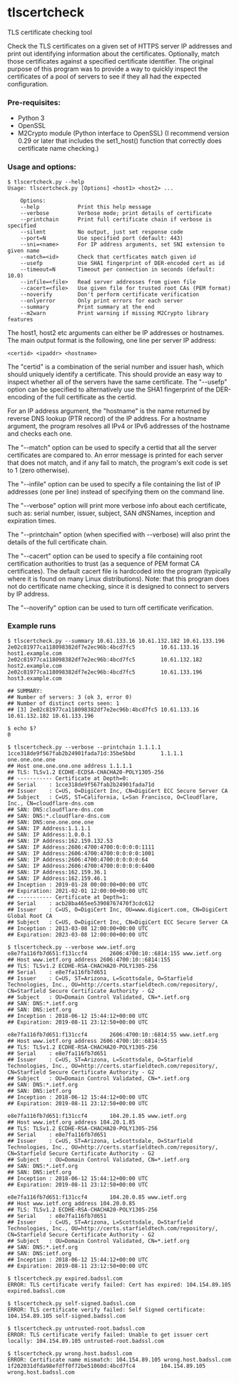 # tlscertcheck
TLS certificate checking tool

Check the TLS certificates on a given set of HTTPS server IP addresses
and print out identifying information about the certificates. Optionally,
match those certificates against a specified certificate identifier. The
original purpose of this program was to provide a way to quickly inspect
the certificates of a pool of servers to see if they all had the expected
configuration.


### Pre-requisites:

* Python 3
* OpenSSL
* M2Crypto module (Python interface to OpenSSL)
  (I recommend version 0.29 or later that includes the set1_host()
  function that correctly does certificate name checking.)


### Usage and options:

```
$ tlscertcheck.py --help
Usage: tlscertcheck.py [Options] <host1> <host2> ...

    Options:
    --help            Print this help message
    --verbose         Verbose mode; print details of certificate
    --printchain      Print full certificate chain if verbose is specified
    --silent          No output, just set response code
    --port=N          Use specified port (default: 443)
    --sni=<name>      For IP address arguments, set SNI extension to given name
    --match=<id>      Check that certficates match given id
    --usefp           Use SHA1 fingerprint of DER-encoded cert as id
    --timeout=N       Timeout per connection in seconds (default: 10.0)
    --infile=<file>   Read server addresses from given file
    --cacert=<file>   Use given file for trusted root CAs (PEM format)
    --noverify        Don't perform certificate verification
    --onlyerror       Only print errors for each server
    --summary         Print summary at the end
    --m2warn          Print warning if missing M2Crypto library features
```

The host1, host2 etc arguments can either be IP addresses or hostnames.
The main output format is the following, one line per server IP address:

```
<certid> <ipaddr> <hostname>
```

The "certid" is a combination of the serial number and issuer hash,
which should uniquely identify a certificate. This should provide an
easy way to inspect whether all of the servers have the same certificate.
The "--usefp" option can be specified to alternatively use the SHA1
fingerprint of the DER-encoding of the full certificate as the certid.

For an IP address argument, the "hostname" is the name returned by reverse
DNS lookup (PTR record) of the IP address. For a hostname argument, the
program resolves all IPv4 or IPv6 addresses of the hostname and checks each
one.

The "--match" option can be used to specify a certid that all the
server certificates are compared to. An error message is printed for
each server that does not match, and if any fail to match, the program's
exit code is set to 1 (zero otherwise).

The "--infile" option can be used to specify a file containing the list
of IP addresses (one per line) instead of specifying them on the command
line.

The "--verbose" option will print more verbose info about each certificate,
such as: serial number, issuer, subject, SAN dNSNames, inception and
expiration times.

The "--printchain" option (when specified with --verbose) will also print
the details of the full certificate chain.

The "--cacert" option can be used to specify a file containing root
certification authorities to trust (as a sequence of PEM format CA
certificates). The default cacert file is hardcoded into the program
(typically where it is found on many Linux distributions). Note: that
this program does not do certificate name checking, since it is designed
to connect to servers by IP address.

The "--noverify" option can be used to turn off certificate verification.


### Example runs


```
$ tlscertcheck.py --summary 10.61.133.16 10.61.132.182 10.61.133.196
2e02c81977ca118098382df7e2ec96b:4bcd7fc5        10.61.133.16 host1.example.com
2e02c81977ca118098382df7e2ec96b:4bcd7fc5        10.61.132.182 host2.example.com
2e02c81977ca118098382df7e2ec96b:4bcd7fc5        10.61.133.196 host3.example.com

## SUMMARY:
## Number of servers: 3 (ok 3, error 0)
## Number of distinct certs seen: 1
## [3] 2e02c81977ca118098382df7e2ec96b:4bcd7fc5 10.61.133.16 10.61.132.182 10.61.133.196

$ echo $?
0
```

```
$ tlscertcheck.py --verbose --printchain 1.1.1.1
1cce318de9f567fab2b24901fada71d:35be5bbd        1.1.1.1 one.one.one.one
## Host one.one.one.one address 1.1.1.1
## TLS: TLSv1.2 ECDHE-ECDSA-CHACHA20-POLY1305-256
## ----------- Certificate at Depth=0:
## Serial    : 1cce318de9f567fab2b24901fada71d
## Issuer    : C=US, O=DigiCert Inc, CN=DigiCert ECC Secure Server CA
## Subject   : C=US, ST=California, L=San Francisco, O=Cloudflare, Inc., CN=cloudflare-dns.com
## SAN: DNS:cloudflare-dns.com
## SAN: DNS:*.cloudflare-dns.com
## SAN: DNS:one.one.one.one
## SAN: IP Address:1.1.1.1
## SAN: IP Address:1.0.0.1
## SAN: IP Address:162.159.132.53
## SAN: IP Address:2606:4700:4700:0:0:0:0:1111
## SAN: IP Address:2606:4700:4700:0:0:0:0:1001
## SAN: IP Address:2606:4700:4700:0:0:0:0:64
## SAN: IP Address:2606:4700:4700:0:0:0:0:6400
## SAN: IP Address:162.159.36.1
## SAN: IP Address:162.159.46.1
## Inception : 2019-01-28 00:00:00+00:00 UTC
## Expiration: 2021-02-01 12:00:00+00:00 UTC
## ----------- Certificate at Depth=1:
## Serial    : acb28ba465ee53908767470f3cdc612
## Issuer    : C=US, O=DigiCert Inc, OU=www.digicert.com, CN=DigiCert Global Root CA
## Subject   : C=US, O=DigiCert Inc, CN=DigiCert ECC Secure Server CA
## Inception : 2013-03-08 12:00:00+00:00 UTC
## Expiration: 2023-03-08 12:00:00+00:00 UTC
```

```
$ tlscertcheck.py --verbose www.ietf.org
e8e7fa116fb7d651:f131ccf4       2606:4700:10::6814:155 www.ietf.org
## Host www.ietf.org address 2606:4700:10::6814:155
## TLS: TLSv1.2 ECDHE-RSA-CHACHA20-POLY1305-256
## Serial    : e8e7fa116fb7d651
## Issuer    : C=US, ST=Arizona, L=Scottsdale, O=Starfield Technologies, Inc., OU=http://certs.starfieldtech.com/repository/, CN=Starfield Secure Certificate Authority - G2
## Subject   : OU=Domain Control Validated, CN=*.ietf.org
## SAN: DNS:*.ietf.org
## SAN: DNS:ietf.org
## Inception : 2018-06-12 15:44:12+00:00 UTC
## Expiration: 2019-08-11 23:12:50+00:00 UTC

e8e7fa116fb7d651:f131ccf4       2606:4700:10::6814:55 www.ietf.org
## Host www.ietf.org address 2606:4700:10::6814:55
## TLS: TLSv1.2 ECDHE-RSA-CHACHA20-POLY1305-256
## Serial    : e8e7fa116fb7d651
## Issuer    : C=US, ST=Arizona, L=Scottsdale, O=Starfield Technologies, Inc., OU=http://certs.starfieldtech.com/repository/, CN=Starfield Secure Certificate Authority - G2
## Subject   : OU=Domain Control Validated, CN=*.ietf.org
## SAN: DNS:*.ietf.org
## SAN: DNS:ietf.org
## Inception : 2018-06-12 15:44:12+00:00 UTC
## Expiration: 2019-08-11 23:12:50+00:00 UTC

e8e7fa116fb7d651:f131ccf4       104.20.1.85 www.ietf.org
## Host www.ietf.org address 104.20.1.85
## TLS: TLSv1.2 ECDHE-RSA-CHACHA20-POLY1305-256
## Serial    : e8e7fa116fb7d651
## Issuer    : C=US, ST=Arizona, L=Scottsdale, O=Starfield Technologies, Inc., OU=http://certs.starfieldtech.com/repository/, CN=Starfield Secure Certificate Authority - G2
## Subject   : OU=Domain Control Validated, CN=*.ietf.org
## SAN: DNS:*.ietf.org
## SAN: DNS:ietf.org
## Inception : 2018-06-12 15:44:12+00:00 UTC
## Expiration: 2019-08-11 23:12:50+00:00 UTC

e8e7fa116fb7d651:f131ccf4       104.20.0.85 www.ietf.org
## Host www.ietf.org address 104.20.0.85
## TLS: TLSv1.2 ECDHE-RSA-CHACHA20-POLY1305-256
## Serial    : e8e7fa116fb7d651
## Issuer    : C=US, ST=Arizona, L=Scottsdale, O=Starfield Technologies, Inc., OU=http://certs.starfieldtech.com/repository/, CN=Starfield Secure Certificate Authority - G2
## Subject   : OU=Domain Control Validated, CN=*.ietf.org
## SAN: DNS:*.ietf.org
## SAN: DNS:ietf.org
## Inception : 2018-06-12 15:44:12+00:00 UTC
## Expiration: 2019-08-11 23:12:50+00:00 UTC
```

```
$ tlscertcheck.py expired.badssl.com
ERROR: TLS certificate verify failed: Cert has expired: 104.154.89.105 expired.badssl.com
```

```
$ tlscertcheck.py self-signed.badssl.com
ERROR: TLS certificate verify failed: Self Signed certificate: 104.154.89.105 self-signed.badssl.com
```

```
$ tlscertcheck.py untrusted-root.badssl.com
ERROR: TLS certificate verify failed: Unable to get issuer cert locally: 104.154.89.105 untrusted-root.badssl.com
```

```
$ tlscertcheck.py wrong.host.badssl.com
ERROR: Certificate name mismatch: 104.154.89.105 wrong.host.badssl.com
1f202031dfda98efdff0f72be51060d:4bcd7fc4        104.154.89.105 wrong.host.badssl.com
```
